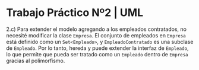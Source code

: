 # Trabajo Práctico Nº2 | UML

2.c) Para extender el modelo agregando a los empleados contratados, no necesité modificar la clase `Empresa`. El conjunto de empleados en `Empresa` está definido como un `Set<Empleado>`, y `EmpleadoContratado` es una subclase de `Empleado`. Por lo tanto, hereda y puede extender la interfaz de `Empleado`, lo que permite que pueda ser tratado como un `Empleado` dentro de `Empresa` gracias al polimorfismo.
